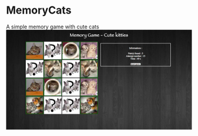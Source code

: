 MemoryCats
==========

A simple memory game with cute cats
![Picture of the game](https://raw.githubusercontent.com/alchm/memorycats/master/img/picture.png "Logo Title Text 1")
